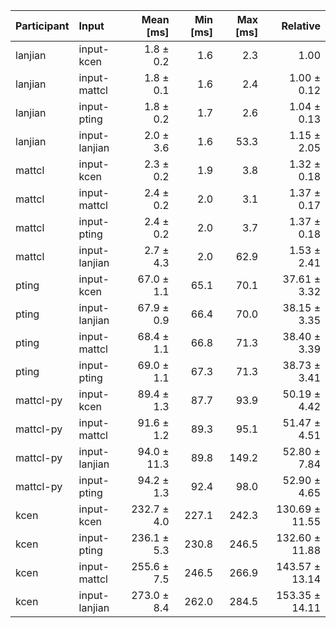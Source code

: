 | Participant | Input | Mean [ms] | Min [ms] | Max [ms] | Relative |
|:---|:---|---:|---:|---:|---:|
| lanjian | input-kcen | 1.8 ± 0.2 | 1.6 | 2.3 | 1.00 |
| lanjian | input-mattcl | 1.8 ± 0.1 | 1.6 | 2.4 | 1.00 ± 0.12 |
| lanjian | input-pting | 1.8 ± 0.2 | 1.7 | 2.6 | 1.04 ± 0.13 |
| lanjian | input-lanjian | 2.0 ± 3.6 | 1.6 | 53.3 | 1.15 ± 2.05 |
| mattcl | input-kcen | 2.3 ± 0.2 | 1.9 | 3.8 | 1.32 ± 0.18 |
| mattcl | input-mattcl | 2.4 ± 0.2 | 2.0 | 3.1 | 1.37 ± 0.17 |
| mattcl | input-pting | 2.4 ± 0.2 | 2.0 | 3.7 | 1.37 ± 0.18 |
| mattcl | input-lanjian | 2.7 ± 4.3 | 2.0 | 62.9 | 1.53 ± 2.41 |
| pting | input-kcen | 67.0 ± 1.1 | 65.1 | 70.1 | 37.61 ± 3.32 |
| pting | input-lanjian | 67.9 ± 0.9 | 66.4 | 70.0 | 38.15 ± 3.35 |
| pting | input-mattcl | 68.4 ± 1.1 | 66.8 | 71.3 | 38.40 ± 3.39 |
| pting | input-pting | 69.0 ± 1.1 | 67.3 | 71.3 | 38.73 ± 3.41 |
| mattcl-py | input-kcen | 89.4 ± 1.3 | 87.7 | 93.9 | 50.19 ± 4.42 |
| mattcl-py | input-mattcl | 91.6 ± 1.2 | 89.3 | 95.1 | 51.47 ± 4.51 |
| mattcl-py | input-lanjian | 94.0 ± 11.3 | 89.8 | 149.2 | 52.80 ± 7.84 |
| mattcl-py | input-pting | 94.2 ± 1.3 | 92.4 | 98.0 | 52.90 ± 4.65 |
| kcen | input-kcen | 232.7 ± 4.0 | 227.1 | 242.3 | 130.69 ± 11.55 |
| kcen | input-pting | 236.1 ± 5.3 | 230.8 | 246.5 | 132.60 ± 11.88 |
| kcen | input-mattcl | 255.6 ± 7.5 | 246.5 | 266.9 | 143.57 ± 13.14 |
| kcen | input-lanjian | 273.0 ± 8.4 | 262.0 | 284.5 | 153.35 ± 14.11 |
